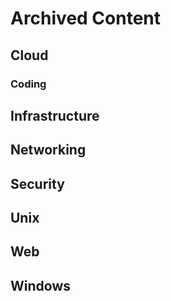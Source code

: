 # Archived Content

## Cloud

### Coding

## Infrastructure

## Networking

## Security

## Unix

## Web

## Windows
